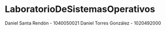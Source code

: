 # LaboratorioDeSistemasOperativos

Daniel Santa Rendón - 1040050021
Daniel Torres González - 1020492000
